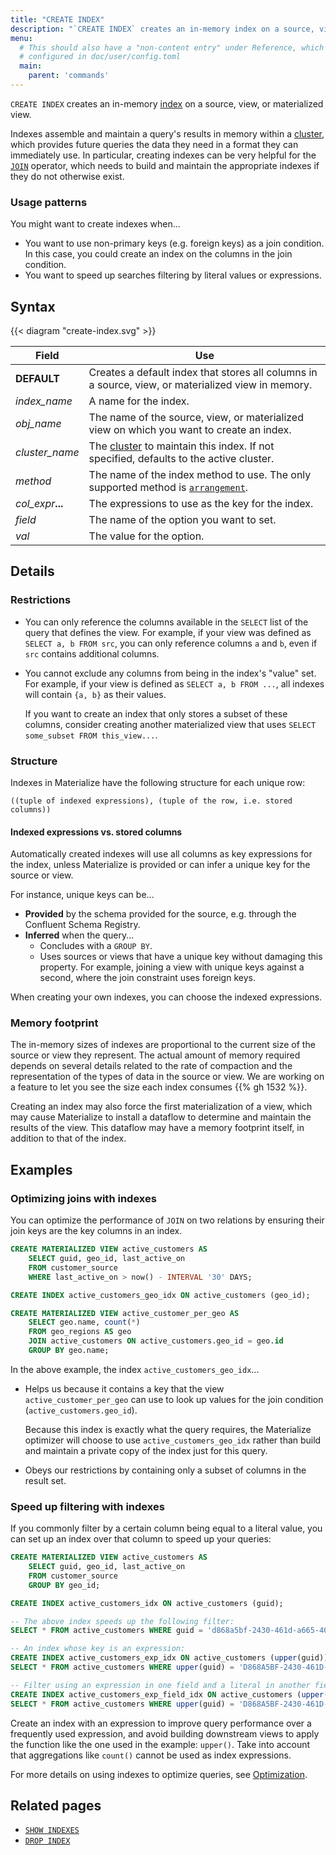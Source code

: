 ```yaml
---
title: "CREATE INDEX"
description: "`CREATE INDEX` creates an in-memory index on a source, view, or materialized view."
menu:
  # This should also have a "non-content entry" under Reference, which is
  # configured in doc/user/config.toml
  main:
    parent: 'commands'
---
```


`CREATE INDEX` creates an in-memory [index](/overview/key-concepts/#indexes) on a source, view, or materialized
view.

Indexes assemble and maintain a query's results in memory within a [cluster](/overview/key-concepts#clusters),
which provides future queries the data
they need in a format they can immediately use. In particular, creating indexes
can be very helpful for the [`JOIN`](../join) operator, which needs to build
and maintain the appropriate indexes if they do not otherwise exist.

### Usage patterns

You might want to create indexes when...

-   You want to use non-primary keys (e.g. foreign keys) as a join condition. In
    this case, you could create an index on the columns in the join condition.
-   You want to speed up searches filtering by literal values or expressions.

[//]: # "TODO(morsapaes) Point to relevant operational guide on indexes once
this exists."

## Syntax

{{< diagram "create-index.svg" >}}

[//]: # "TODO(morsapaes) This diagram is out of control."

Field | Use
------|-----
**DEFAULT** | Creates a default index that stores all columns in a source, view, or materialized view in memory.
_index&lowbar;name_ | A name for the index.
_obj&lowbar;name_ | The name of the source, view, or materialized view on which you want to create an index.
_cluster_name_ | The [cluster](/sql/create-cluster) to maintain this index. If not specified, defaults to the active cluster.
_method_ | The name of the index method to use. The only supported method is [`arrangement`](/overview/arrangements).
_col&lowbar;expr_**...** | The expressions to use as the key for the index.
_field_ | The name of the option you want to set.
_val_ | The value for the option.

## Details

### Restrictions

-   You can only reference the columns available in the `SELECT` list of the query
    that defines the view. For example, if your view was defined as `SELECT a, b FROM src`, you can only reference columns `a` and `b`, even if `src` contains
    additional columns.

-   You cannot exclude any columns from being in the index's "value" set. For
    example, if your view is defined as `SELECT a, b FROM ...`, all indexes will
    contain `{a, b}` as their values.

    If you want to create an index that only stores a subset of these columns,
    consider creating another materialized view that uses `SELECT some_subset FROM this_view...`.

### Structure

Indexes in Materialize have the following structure for each unique row:

```nofmt
((tuple of indexed expressions), (tuple of the row, i.e. stored columns))
```

#### Indexed expressions vs. stored columns

Automatically created indexes will use all columns as key expressions for the
index, unless Materialize is provided or can infer a unique key for the source
or view.

For instance, unique keys can be...

-   **Provided** by the schema provided for the source, e.g. through the Confluent
    Schema Registry.
-   **Inferred** when the query...
    -   Concludes with a `GROUP BY`.
    -   Uses sources or views that have a unique key without damaging this property.
        For example, joining a view with unique keys against a second, where the join
        constraint uses foreign keys.

When creating your own indexes, you can choose the indexed expressions.

### Memory footprint

The in-memory sizes of indexes are proportional to the current size of the source
or view they represent. The actual amount of memory required depends on several
details related to the rate of compaction and the representation of the types of
data in the source or view. We are working on a feature to let you see the size
each index consumes {{% gh 1532 %}}.

Creating an index may also force the first materialization of a view, which may
cause Materialize to install a dataflow to determine and maintain the results of
the view. This dataflow may have a memory footprint itself, in addition to that
of the index.

## Examples

### Optimizing joins with indexes

You can optimize the performance of `JOIN` on two relations by ensuring their
join keys are the key columns in an index.

```sql
CREATE MATERIALIZED VIEW active_customers AS
    SELECT guid, geo_id, last_active_on
    FROM customer_source
    WHERE last_active_on > now() - INTERVAL '30' DAYS;

CREATE INDEX active_customers_geo_idx ON active_customers (geo_id);

CREATE MATERIALIZED VIEW active_customer_per_geo AS
    SELECT geo.name, count(*)
    FROM geo_regions AS geo
    JOIN active_customers ON active_customers.geo_id = geo.id
    GROUP BY geo.name;
```

In the above example, the index `active_customers_geo_idx`...

-   Helps us because it contains a key that the view `active_customer_per_geo` can
    use to look up values for the join condition (`active_customers.geo_id`).

    Because this index is exactly what the query requires, the Materialize
    optimizer will choose to use `active_customers_geo_idx` rather than build
    and maintain a private copy of the index just for this query.

-   Obeys our restrictions by containing only a subset of columns in the result
    set.

### Speed up filtering with indexes

If you commonly filter by a certain column being equal to a literal value, you can set up an index over that column to speed up your queries:

```sql
CREATE MATERIALIZED VIEW active_customers AS
    SELECT guid, geo_id, last_active_on
    FROM customer_source
    GROUP BY geo_id;

CREATE INDEX active_customers_idx ON active_customers (guid);

-- The above index speeds up the following filter:
SELECT * FROM active_customers WHERE guid = 'd868a5bf-2430-461d-a665-40418b1125e7';

-- An index whose key is an expression:
CREATE INDEX active_customers_exp_idx ON active_customers (upper(guid));
SELECT * FROM active_customers WHERE upper(guid) = 'D868A5BF-2430-461D-A665-40418B1125E7';

-- Filter using an expression in one field and a literal in another field:
CREATE INDEX active_customers_exp_field_idx ON active_customers (upper(guid), geo_id);
SELECT * FROM active_customers WHERE upper(guid) = 'D868A5BF-2430-461D-A665-40418B1125E7' and geo_id = 'ID_8482';
```

Create an index with an expression to improve query performance over a frequently used expression, and
avoid building downstream views to apply the function like the one used in the example: `upper()`.
Take into account that aggregations like `count()` cannot be used as index expressions.

For more details on using indexes to optimize queries, see [Optimization](../../ops/optimization/).

## Related pages

-   [`SHOW INDEXES`](../show-indexes)
-   [`DROP INDEX`](../drop-index)
